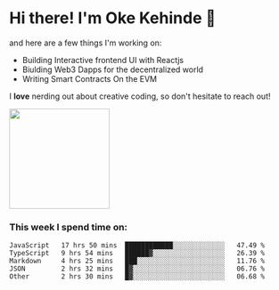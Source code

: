 # Hi there! I'm Oke Kehinde :cowboy_hat_face:

and here are a few things I'm working on:

- Building Interactive frontend UI with Reactjs
- Biulding Web3 Dapps for the decentralized world
- Writing Smart Contracts On the EVM

I **love** nerding out about creative coding, so don't hesitate to reach out!


<img height="180em" src="https://github-readme-stats.vercel.app/api?username=okeken&show_icons=true&hide_border=true&&count_private=true&include_all_commits=true" />

### This week I spend time on:

<!--START_SECTION:waka-->

```text
JavaScript   17 hrs 50 mins  ████████████░░░░░░░░░░░░░   47.49 %
TypeScript   9 hrs 54 mins   ██████▓░░░░░░░░░░░░░░░░░░   26.39 %
Markdown     4 hrs 25 mins   ███░░░░░░░░░░░░░░░░░░░░░░   11.76 %
JSON         2 hrs 32 mins   █▓░░░░░░░░░░░░░░░░░░░░░░░   06.76 %
Other        2 hrs 30 mins   █▓░░░░░░░░░░░░░░░░░░░░░░░   06.68 %
```

<!--END_SECTION:waka-->
